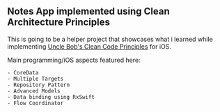 ## Notes App implemented using Clean Architecture Principles

This is going to be a helper project that showcases what i learned while implementing [Uncle Bob's Clean Code Principles](https://8thlight.com/blog/uncle-bob/2012/08/13/the-clean-architecture.html) for iOS.

Main programming/iOS aspects featured here:
```
- CoreData 
- Multiple Targets
- Repository Pattern 
- Advanced Models
- Data binding using RxSwift
- Flow Coordinator
```
